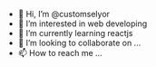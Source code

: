 - 👋 Hi, I’m @customselyor
- 👀 I’m interested in web developing
- 🌱 I’m currently learning reactjs
- 💞️ I’m looking to collaborate on ...
- 📫 How to reach me ...

<!---
customselyor/customselyor is a ✨ special ✨ repository because its `README.md` (this file) appears on your GitHub profile.
You can click the Preview link to take a look at your changes.
--->
